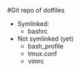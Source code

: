 #Git repo of dotfiles

- Symlinked:
  - bashrc
- Not symlinked (yet)
  - bash_profile
  - tmux.conf
  - vimrc